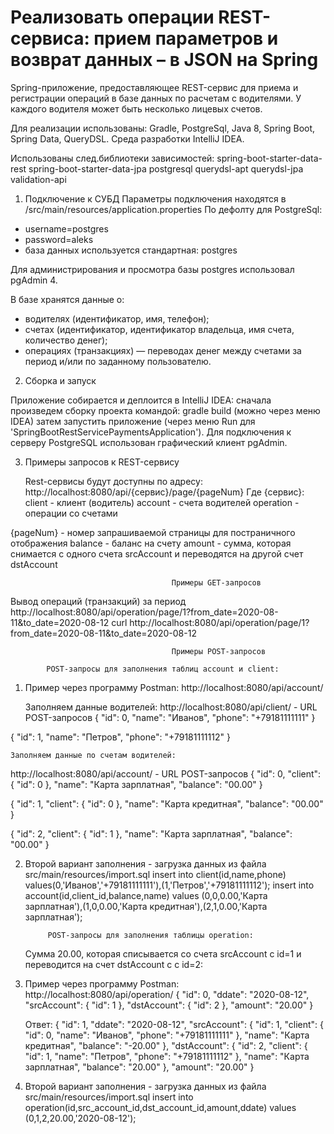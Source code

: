 # Реализовать операции REST-сервиса: прием параметров и возврат данных – в JSON на Spring

Spring-приложение, предоставляющее REST-сервис для приема и регистрации операций в базе 
данных по расчетам с водителями. У каждого водителя может быть несколько лицевых счетов.

Для реализации использованы: Gradle, PostgreSql, Java 8, Spring Boot, Spring Data, QueryDSL.
Среда разработки IntelliJ IDEA.

Использованы след.библиотеки зависимостей:
spring-boot-starter-data-rest
spring-boot-starter-data-jpa
postgresql
querydsl-apt
querydsl-jpa
validation-api

1. Подключение к СУБД
Параметры подключения находятся в /src/main/resources/application.properties
По дефолту для PostgreSql:
- username=postgres
- password=aleks
- база данных используется стандартная: postgres

Для администрирования и просмотра базы postgres использовал pgAdmin 4.

В базе хранятся данные о:
- водителях (идентификатор, имя, телефон);
- счетах (идентификатор, идентификатор владельца, имя счета, количество денег);
- операциях (транзакциях) — переводах денег между счетами за период и/или по заданному пользователю.

2. Сборка и запуск

Приложение собирается и деплоится в IntelliJ IDEA:
сначала произведем сборку проекта командой: gradle build (можно через меню IDEA)
затем запустить приложение (через меню Run для 'SpringBootRestServicePaymentsApplication').
Для подключения к серверу PostgreSQL использован графический клиент pgAdmin.

3.  Примеры запросов к REST-сервису

    Rest-сервисы будут доступны по адресу:
http://localhost:8080/api/{сервис}/page/{pageNum}
Где {сервис}:
client - клиент (водитель)
account - счета водителей
operation - операции со счетами

{pageNum} - номер запрашиваемой страницы для постраничного отображения
balance - баланс на счету
amount - сумма, которая снимается с одного счета srcAccount и переводятся на другой счет dstAccount


                                        Примеры GET-запросов
										
Вывод операций (транзакций) за период
http://localhost:8080/api/operation/page/1?from_date=2020-08-11&to_date=2020-08-12
curl http://localhost:8080/api/operation/page/1?from_date=2020-08-11\&to_date=2020-08-12


                                        Примеры POST-запросов

            POST-запросы для заполнения таблиц account и client:
1) Пример через программу Postman: http://localhost:8080/api/account/

    Заполняем данные водителей:
http://localhost:8080/api/client/   - URL POST-запросов
{
    "id": 0,
    "name": "Иванов",
    "phone": "+79181111111"
}

{
    "id": 1,
    "name": "Петров",
    "phone": "+79181111112"
}

    Заполняем данные по счетам водителей:
http://localhost:8080/api/account/   - URL POST-запросов
{
    "id": 0,
    "client": {
        "id": 0
    },
    "name": "Карта зарплатная",
    "balance": "00.00"
}

{
    "id": 1,
    "client": {
        "id": 0
    },
    "name": "Карта кредитная",
    "balance": "00.00"
}

{
    "id": 2,
    "client": {
        "id": 1
    },
    "name": "Карта зарплатная",
    "balance": "00.00"
}

2) Второй вариант заполнения - загрузка данных из файла src/main/resources/import.sql
insert into client(id,name,phone) values(0,'Иванов','+79181111111'),(1,'Петров','+79181111112');
insert into account(id,client_id,balance,name) values (0,0,0.00,'Карта зарплатная'),(1,0,0.00,'Карта кредитная'),(2,1,0.00,'Карта зарплатная');

            POST-запросы для заполнения таблицы operation:
    Сумма 20.00, которая списывается со счета srcAccount с id=1 и переводится на счет dstAccount с с id=2:
1) Пример через программу Postman: http://localhost:8080/api/operation/
{
    "id": 0,
    "ddate": "2020-08-12",
    "srcAccount": {
        "id": 1
    },
    "dstAccount": {
        "id": 2
    },
    "amount": "20.00"
}

    Ответ:
{
    "id": 1,
    "ddate": "2020-08-12",
    "srcAccount": {
        "id": 1,
        "client": {
            "id": 0,
            "name": "Иванов",
            "phone": "+79181111111"
        },
        "name": "Карта кредитная",
        "balance": "-20.00"
    },
    "dstAccount": {
        "id": 2,
        "client": {
            "id": 1,
            "name": "Петров",
            "phone": "+79181111112"
        },
        "name": "Карта зарплатная",
        "balance": "20.00"
    },
    "amount": "20.00"
}	

2) Второй вариант заполнения - загрузка данных из файла src/main/resources/import.sql
insert into operation(id,src_account_id,dst_account_id,amount,ddate) values (0,1,2,20.00,'2020-08-12');



